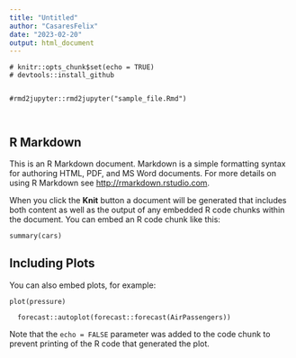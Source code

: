 ```yaml
---
title: "Untitled"
author: "CasaresFelix"
date: "2023-02-20"
output: html_document
---
```


```{r setup, include=FALSE}
# knitr::opts_chunk$set(echo = TRUE)
# devtools::install_github


#rmd2jupyter::rmd2jupyter("sample_file.Rmd")



```

## R Markdown

This is an R Markdown document. Markdown is a simple formatting syntax for authoring HTML, PDF, and MS Word documents. For more details on using R Markdown see <http://rmarkdown.rstudio.com>.

When you click the **Knit** button a document will be generated that includes both content as well as the output of any embedded R code chunks within the document. You can embed an R code chunk like this:

```{r cars}
summary(cars)
```

## Including Plots

You can also embed plots, for example:

```{r pressure }
plot(pressure)

  forecast::autoplot(forecast::forecast(AirPassengers))
```

Note that the `echo = FALSE` parameter was added to the code chunk to prevent printing of the R code that generated the plot.
